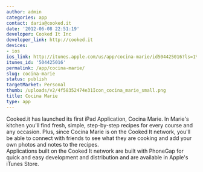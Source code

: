 ```yaml
---
author: admin
categories: app
contact: daria@cooked.it
date: '2012-06-08 22:51:19'
developer: Cooked It Inc
developer_link: http://cooked.it
devices: 
- ios
ios_link: http://itunes.apple.com/us/app/cocina-marie/id504425016?ls=1%26mt=8
itunes_id: '504425016'
permalink: /app/cocina-marie/
slug: cocina-marie
status: publish
targetMarket: Personal
thumb: /uploads/v2/4f58352474e31Icon_cocina_marie_small.png
title: Cocina Marie
type: app
---
```


Cooked.it has launched its first iPad Application, Cocina Marie.  In Marie's kitchen you'll find fresh, simple, step-by-step recipes for every course and any occasion.  Plus, since Cocina Marie is on the Cooked It network, you'll be able to connect with friends to see what they are cooking and add your own photos and notes to the recipes.<br />
Applications built on the Cooked It network are built with PhoneGap for quick and easy development and distribution and are available in Apple's iTunes Store.